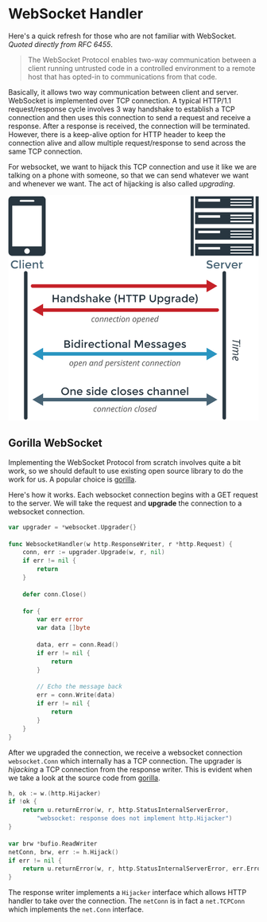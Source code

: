 # WebSocket Handler

Here's a quick refresh for those who are not familiar with WebSocket. _Quoted directly from RFC 6455_.

> The WebSocket Protocol enables two-way communication between a client running untrusted code in a controlled environment to a remote host that has opted-in to communications from that code.

Basically, it allows two way communication between client and server. WebSocket is implemented over TCP connection. A typical HTTP/1.1 request/response cycle involves 3 way handshake to establish a TCP connection and then uses this connection to send a request and receive a response. After a response is received, the connection will be terminated. However, there is a keep-alive option for HTTP header to keep the connection alive and allow multiple request/response to send across the same TCP connection.

For websocket, we want to hijack this TCP connection and use it like we are talking on a phone with someone, so that we can send whatever we want and whenever we want. The act of hijacking is also called _upgrading_.

![websocket connection](../.gitbook/assets/websocket_connection.png)

## Gorilla WebSocket

Implementing the WebSocket Protocol from scratch involves quite a bit work, so we should default to use existing open source library to do the work for us. A popular choice is [gorilla](https://github.com/gorilla/websocket).

Here's how it works. Each websocket connection begins with a GET request to the server. We will take the request and **upgrade** the connection to a websocket connection.

```go
var upgrader = *websocket.Upgrader{}

func WebsocketHandler(w http.ResponseWriter, r *http.Request) {
    conn, err := upgrader.Upgrade(w, r, nil)
    if err != nil {
        return
    }

    defer conn.Close()

    for {
        var err error
        var data []byte

        data, err = conn.Read()
        if err != nil {
            return
        }

        // Echo the message back
        err = conn.Write(data)
        if err != nil {
            return
        }
    }
}
```

After we upgraded the connection, we receive a websocket connection `websocket.Conn` which internally has a TCP connection. The upgrader is _hijacking_ a TCP connection from the response writer. This is evident when we take a look at the source code from [gorilla](https://github.com/gorilla/websocket/blob/master/server.go#L178).

```go
h, ok := w.(http.Hijacker)
if !ok {
    return u.returnError(w, r, http.StatusInternalServerError,
        "websocket: response does not implement http.Hijacker")
}

var brw *bufio.ReadWriter
netConn, brw, err := h.Hijack()
if err != nil {
    return u.returnError(w, r, http.StatusInternalServerError, err.Error())
}
```

The response writer implements a `Hijacker` interface which allows HTTP handler to take over the connection. The `netConn` is in fact a `net.TCPConn` which implements the `net.Conn` interface.

